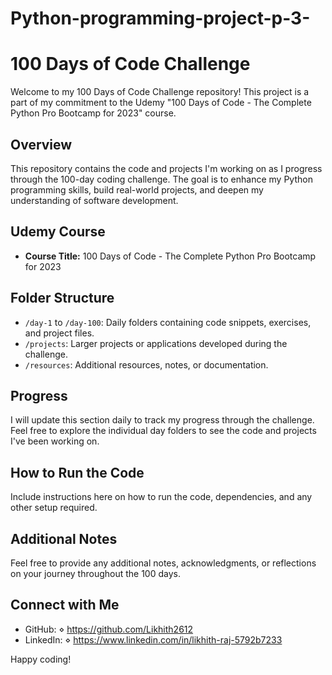 # Python-programming-project-p-3-
# 100 Days of Code Challenge

Welcome to my 100 Days of Code Challenge repository! This project is a part of my commitment to the Udemy "100 Days of Code - The Complete Python Pro Bootcamp for 2023" course.

## Overview

This repository contains the code and projects I'm working on as I progress through the 100-day coding challenge. The goal is to enhance my Python programming skills, build real-world projects, and deepen my understanding of software development.

## Udemy Course

- **Course Title:** 100 Days of Code - The Complete Python Pro Bootcamp for 2023


## Folder Structure

- `/day-1` to `/day-100`: Daily folders containing code snippets, exercises, and project files.
- `/projects`: Larger projects or applications developed during the challenge.
- `/resources`: Additional resources, notes, or documentation.

## Progress

I will update this section daily to track my progress through the challenge. Feel free to explore the individual day folders to see the code and projects I've been working on.


## How to Run the Code

Include instructions here on how to run the code, dependencies, and any other setup required.

## Additional Notes

Feel free to provide any additional notes, acknowledgments, or reflections on your journey throughout the 100 days.

## Connect with Me

- GitHub: ⋄ https://github.com/Likhith2612
- LinkedIn: ⋄ https://www.linkedin.com/in/likhith-raj-5792b7233

Happy coding! 
